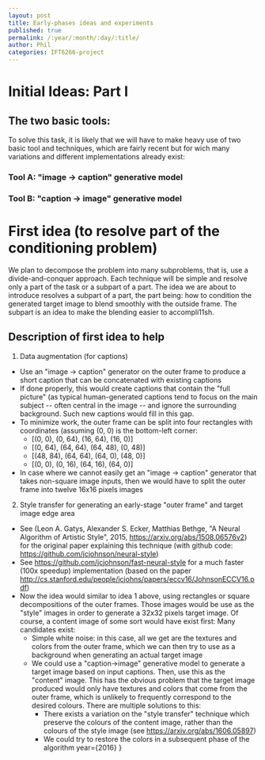 ```yaml
---
layout: post
title: Early-phases ideas and experiments
published: true
permalink: /:year/:month/:day/:title/
author: Phil
categories: IFT6266-project
---
```


# Initial Ideas: Part I

## The two basic tools:

To solve this task, it is likely that we will have to make heavy use of two basic tool and  techniques,
which are fairly recent but for wich many variations and different implementations already exist:

### Tool A: "image -> caption" generative model

### Tool B: "caption -> image" generative model

# First idea (to resolve part of the conditioning problem)

We plan to decompose the problem into many subproblems, that is, use a divide-and-conquer approach.
Each technique will be simple and resolve only a part of the task or a subpart of a part.
The idea we are about to introduce resolves a subpart of a part, the part being: how to condition the
generated target image to blend smoothly with the outside frame. The subpart is an idea to make the blending easier to accompli11sh.

## Description of first idea to help 

1. Data augmentation (for captions)
  - Use an "image -> caption" generator on the outer frame to produce a short caption that can be concatenated with existing captions
  - If done properly, this would create captions that contain the "full picture" (as typical human-generated captions tend to focus on
    the main subject -- often central in the image -- and ignore the surrounding background. Such new captions would fill in this gap.
  - To minimize work, the outer frame can be split into four rectangles with coordinates (assuming (0, 0) is the bottom-left corner:
    - [(0, 0), (0, 64), (16, 64), (16, 0)]
    - [(0, 64), (64, 64), (64, 48), (0, 48)]
    - [(48, 84), (64, 64), (64, 0), (48, 0)]
    - [(0, 0), (0, 16), (64, 16), (64, 0)]
  - In case where we cannot easily get an "image -> caption" generator that takes non-square image inputs, then we would have to split
    the outer frame into twelve 16x16 pixels images
2. Style transfer for generating an early-stage "outer frame" and target image edge area
  - See (Leon A. Gatys, Alexander S. Ecker, Matthias Bethge, "A Neural Algorithm of Artistic Style", 2015, https://arxiv.org/abs/1508.06576v2) for the original paper explaining this technique (with github code: https://github.com/jcjohnson/neural-style)
  - See https://github.com/jcjohnson/fast-neural-style for a much faster (100x speedup) implementation (based on the paper http://cs.stanford.edu/people/jcjohns/papers/eccv16/JohnsonECCV16.pdf)
  - Now the idea would similar to idea 1 above, using rectangles or square decompositions of the outer frames. Those images
  would be use as the "style" images in order to generate a 32x32 pixels target image. Of course, a content image of some sort would have exist first: Many candidates exist:
    * Simple white noise: in this case, all we get are the textures and colors from the outer frame, which we can then try to use as a background when generating an actual target image
    * We could use a "caption->image" generative model to generate a target image based on input captions. Then, use this as the "content" image. This has the obvious problem that the target image produced would only have textures and colors that come from the outer frame, which is unlikely to frequently correspond to the desired colours. There are multiple solutions to this:
      * There exists a variation on the "style transfer" technique which preserve the colours of the content image, rather than the colours of the style image (see https://arxiv.org/abs/1606.05897)
      * We could try to restore the colors in a subsequent phase of the algorithm
  year={2016}
}
